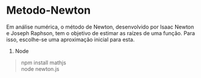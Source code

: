 # Metodo-Newton
Em análise numérica, o método de Newton, desenvolvido por Isaac Newton e Joseph Raphson, tem o objetivo de estimar as raízes de uma função. Para isso, escolhe-se uma aproximação inicial para esta.

1) Node
> npm install mathjs </br>
> node newton.js

